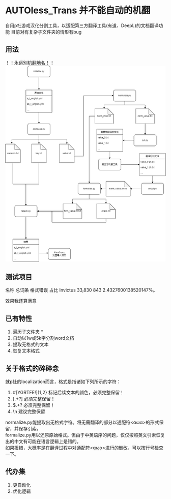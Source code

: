 AUTOless_Trans 并不能自动的机翻
==================================
自用p社游戏汉化分割工具，以适配第三方翻译工具(有道、DeepL)的文档翻译功能
目前对有复杂子文件夹的情形有bug

用法
-----------------------------------
！！永远别机翻地名！！
![image](https://github.com/Calardaras/AUTOless_Trans/blob/main/howtouse/readme.png)

测试项目
-----------------------------------
名称 总词条 格式错误 占比
Invictus 33,830 843 2.4327600138520147%。

效果我还算满意

已有特性
--------------------------------------
1) 遍历子文件夹 *
2) 自动以1w或5k字分割word文档
3) 提取无格式的文本 
4) 恢复文本格式 

关于格式的碎碎念
-----------------
就p社的localization而言，格式是指诸如下列所示的字符：
1) #[YGRTFE!]{1,2}      标记后续文本的颜色，必须完整保留！
2) \[.+?\]              必须完整保留！
3) \$.+?                必须完整保留！
4) \n                   建议完整保留

normalize.py能提取出无格式字符。将无需翻译的部分以通配符<αωα>的形式保留，并保存引索。<br>
formalize.py用以还原原始格式。但由于中英语序的问题，仅仅按照英文引索恢复出的中文有可能在语言逻辑上是错的。<br>
如果报错，大概率是在翻译过程中对通配符<αωα>进行的删改，可以按行号检查一下。<br>


代办集
-----------------------------------
1) 更自动化
2) 优化逻辑

